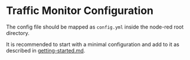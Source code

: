 # Traffic Monitor Configuration

The config file should be mapped as `config.yml` inside the node-red root directory.

It is recommended to start with a minimal configuration and add to it as described in [getting-started.md](../getting-started.md "mention").
